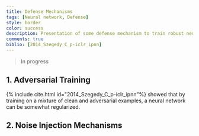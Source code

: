 ```yaml
---
title: Defense Mechanisms
tags: [Neural network, Defense]
style: border
color: success
description: Presentation of some defense mechanism to train robust neural networks
comments: true
biblio: [2014_Szegedy_C_p-iclr_ipnn]
---
```


> In progress

## 1. Adversarial Training

{% include cite.html id="2014_Szegedy_C_p-iclr_ipnn"%} showed that by training on a mixture of clean and adversarial examples, a neural network can be somewhat regularized.

## 2. Noise Injection Mechanisms




